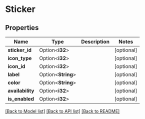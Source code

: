 # Sticker

## Properties

Name | Type | Description | Notes
------------ | ------------- | ------------- | -------------
**sticker_id** | Option<**i32**> |  | [optional]
**icon_type** | Option<**i32**> |  | [optional]
**icon_id** | Option<**i32**> |  | [optional]
**label** | Option<**String**> |  | [optional]
**color** | Option<**String**> |  | [optional]
**availability** | Option<**i32**> |  | [optional]
**is_enabled** | Option<**i32**> |  | [optional]

[[Back to Model list]](../README.md#documentation-for-models) [[Back to API list]](../README.md#documentation-for-api-endpoints) [[Back to README]](../README.md)


